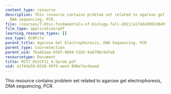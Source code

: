 ```yaml
---
content_type: resource
description: This resource contains problem set related to agarose gel electrophoresis,
  DNA sequencing, PCR.
file: /courses/7-01sc-fundamentals-of-biology-fall-2011/a174da59653849f9aee3896e7acdaaad_MIT7_01SCF11_4.5prob.pdf
file_type: application/pdf
learning_resource_types: []
ocw_type: OCWFile
parent_title: Agarose Gel Electrophoresis, DNA Sequencing, PCR
parent_type: CourseSection
parent_uid: fba42aaa-936f-9894-51b5-9a8798c9d7a0
resourcetype: Document
title: MIT7_01SCF11_4.5prob.pdf
uid: a174da59-6538-49f9-aee3-896e7acdaaad
---
```

This resource contains problem set related to agarose gel electrophoresis, DNA sequencing, PCR.